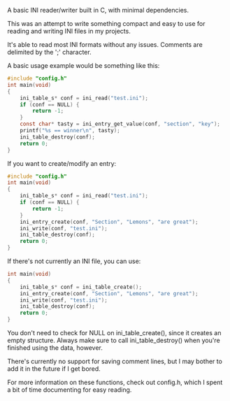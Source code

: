 A basic INI reader/writer built in C, with minimal dependencies.

This was an attempt to write something compact and easy to use for reading
and writing INI files in my projects.

It's able to read most INI formats without any issues.  Comments are delimited by
the ';' character.

A basic usage example would be something like this:
```c
#include "config.h"
int main(void)
{
    ini_table_s* conf = ini_read("test.ini");
    if (conf == NULL) {
        return -1;
    }
    const char* tasty = ini_entry_get_value(conf, "section", "key");
    printf("%s == winner\n", tasty);
    ini_table_destroy(conf);
    return 0;
}
```

If you want to create/modify an entry:
```c
#include "config.h"
int main(void)
{
    ini_table_s* conf = ini_read("test.ini");
    if (conf == NULL) {
        return -1;
    }
    ini_entry_create(conf, "Section", "Lemons", "are great");
    ini_write(conf, "test.ini");
    ini_table_destroy(conf);
    return 0;
}
```

If there's not currently an INI file, you can use:
```c
int main(void)
{
    ini_table_s* conf = ini_table_create();
    ini_entry_create(conf, "Section", "Lemons", "are great");
    ini_write(conf, "test.ini");
    ini_table_destroy(conf);
    return 0;
}
```

You don't need to check for NULL on ini_table_create(), since it creates an empty
structure.  Always make sure to call ini_table_destroy() when you're finished
using the data, however.

There's currently no support for saving comment lines, but I may bother to add it in the future if I get bored.

For more information on these functions, check out config.h, which I spent a bit of time documenting for easy reading.

